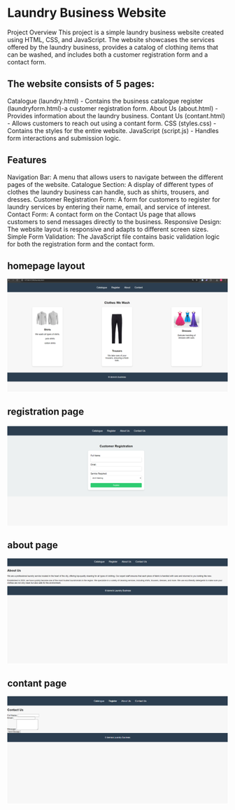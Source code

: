 # Laundry Business Website
Project Overview
This project is a simple laundry business website created using HTML, CSS, and JavaScript. The website showcases the services offered by the laundry business, provides a catalog of clothing items that can be washed, and includes both a customer registration form and a contact form.

## The website consists of 5 pages:

Catalogue (laundry.html) - Contains the business catalogue 
register (laundryform.html)-a customer registration form.
About Us (about.html) - Provides information about the laundry business.
Contant Us (contant.html) - Allows customers to reach out using a contant form.
CSS (styles.css) - Contains the styles for the entire website.
JavaScript (script.js) - Handles form interactions and submission logic.

## Features
Navigation Bar: A menu that allows users to navigate between the different pages of the website.
Catalogue Section: A display of different types of clothes the laundry business can handle, such as shirts, trousers, and dresses.
Customer Registration Form: A form for customers to register for laundry services by entering their name, email, and service of interest.
Contact Form: A contact form on the Contact Us page that allows customers to send messages directly to the business.
Responsive Design: The website layout is responsive and adapts to different screen sizes.
Simple Form Validation: The JavaScript file contains basic validation logic for both the registration form and the contact form.  

## homepage layout
![" homepage"](./homepage.png)

## registration page
![" registerpage"](./registerpage.png)

## about page 
!["about us page "](./aboutPage.png)

## contant page 
!["contant us page "](./contactPage.png)